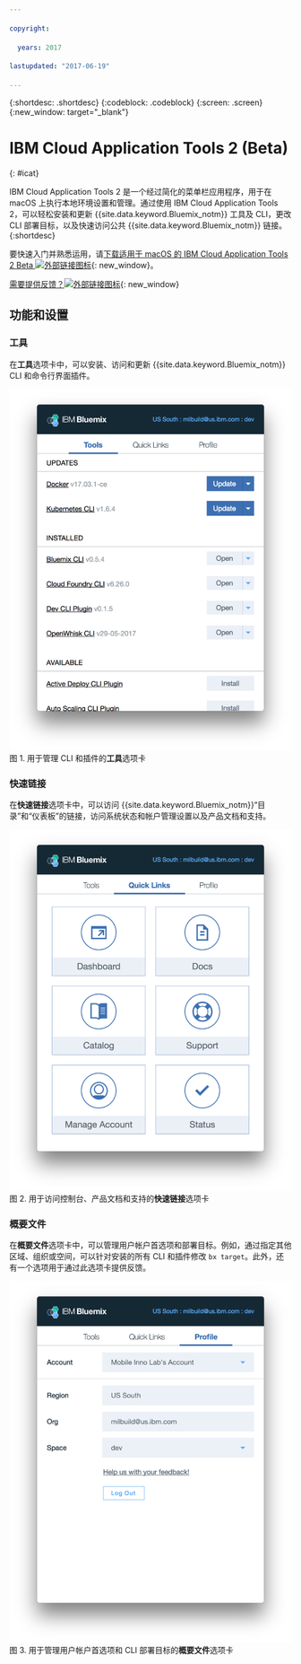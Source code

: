```yaml
---

copyright:

  years: 2017

lastupdated: "2017-06-19"

---
```


{:shortdesc: .shortdesc}
{:codeblock: .codeblock}
{:screen: .screen}
{:new_window: target="_blank"}

# IBM Cloud Application Tools 2 (Beta)
{: #icat}

IBM Cloud Application Tools 2 是一个经过简化的菜单栏应用程序，用于在 macOS 上执行本地环境设置和管理。通过使用 IBM Cloud Application Tools 2，可以轻松安装和更新 {{site.data.keyword.Bluemix_notm}} 工具及 CLI，更改 CLI 部署目标，以及快速访问公共 {{site.data.keyword.Bluemix_notm}} 链接。
{:shortdesc}

要快速入门并熟悉运用，请[下载适用于 macOS 的 IBM Cloud Application Tools 2 Beta ![外部链接图标](../icons/launch-glyph.svg)](http://ibm.biz/icat-2-download){: new_window}。 

[需要提供反馈？![外部链接图标](../icons/launch-glyph.svg)](http://ibm.biz/icat-2-feedback){: new_window}


## 功能和设置

### 工具

在**工具**选项卡中，可以安装、访问和更新 {{site.data.keyword.Bluemix_notm}} CLI 和命令行界面插件。 

![**工具**选项卡的截屏。](icat_tools.png "用于管理 CLI 和插件的“工具”选项卡") <br> 图 1. 用于管理 CLI 和插件的**工具**选项卡

### 快速链接

在**快速链接**选项卡中，可以访问 {{site.data.keyword.Bluemix_notm}}“目录”和“仪表板”的链接，访问系统状态和帐户管理设置以及产品文档和支持。 

![**快速链接**选项卡的截屏。](icat_quicklinks.png "用于访问控制台设置、产品文档和支持的“快速链接”选项卡") <br> 图 2. 用于访问控制台、产品文档和支持的**快速链接**选项卡

### 概要文件

在**概要文件**选项卡中，可以管理用户帐户首选项和部署目标。例如，通过指定其他区域、组织或空间，可以针对安装的所有 CLI 和插件修改 `bx target`。此外，还有一个选项用于通过此选项卡提供反馈。 

![**概要文件**选项卡的截屏。](icat_profile.png "用于用户概要文件设置的“概要文件”选项卡") <br> 图 3. 用于管理用户帐户首选项和 CLI 部署目标的**概要文件**选项卡


















